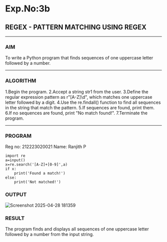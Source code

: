 # Exp.No:3b  
## REGEX - PATTERN MATCHING USING REGEX

---

### AIM  
To write a Python program that finds sequences of one uppercase letter followed by a number.

---

### ALGORITHM

1.Begin the program.
2.Accept a string str1 from the user.
3.Define the regular expression pattern as r"[A-Z]\d", which matches one uppercase letter followed by a digit.
4.Use the re.findall() function to find all sequences in the string that match the pattern.
5.If sequences are found, print them.
6.If no sequences are found, print "No match found!".
7.Terminate the program.


---

### PROGRAM
Reg no: 212223020021
Name: Ranjith P
```
import re
a=input()
x=re.search('[A-Z]+[0-9]',a)
if x:
    print('Found a match!')
else:
    print('Not matched!')
```
### OUTPUT
![Screenshot 2025-04-28 181359](https://github.com/user-attachments/assets/27b46fe6-a495-4d07-a06e-69ef92dd0332)


### RESULT
The program finds and displays all sequences of one uppercase letter followed by a number from the input string.

